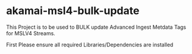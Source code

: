 # akamai-msl4-bulk-update

This Project is to be used to BULK update Advanced Ingest Metdata Tags for
MSLV4 Streams.

First Please ensure all required Libraries/Dependencies are installed 

